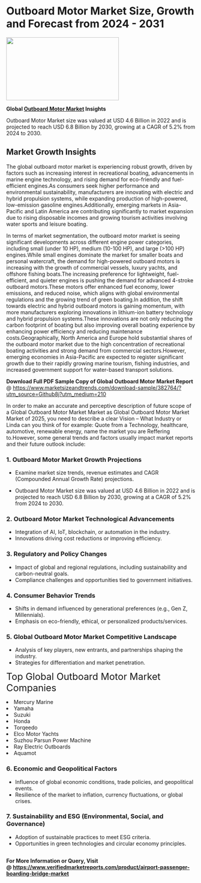 <H1>Outboard Motor Market Size, Growth and Forecast from 2024 - 2031</H1><img class="aligncenter size-medium wp-image-584254" src="https://thirdeyenews.in/wp-content/uploads/2024/09/Global-Market-Research-300x168.jpeg" alt="" width="300" height="168" /><p><strong>Global&nbsp;<a href="https://www.marketsizeandtrends.com/download-sample/382764/?utm_source=Github8j?utm_medium=210">Outboard Motor Market</a> Insights</strong></p><p>Outboard Motor Market size was valued at USD 4.6 Billion in 2022 and is projected to reach USD 6.8 Billion by 2030, growing at a CAGR of 5.2% from 2024 to 2030.</p><p><h2>Market Growth Insights</h2> <p>The global outboard motor market is experiencing robust growth, driven by factors such as increasing interest in recreational boating, advancements in marine engine technology, and rising demand for eco-friendly and fuel-efficient engines.As consumers seek higher performance and environmental sustainability, manufacturers are innovating with electric and hybrid propulsion systems, while expanding production of high-powered, low-emission gasoline engines.Additionally, emerging markets in Asia-Pacific and Latin America are contributing significantly to market expansion due to rising disposable incomes and growing tourism activities involving water sports and leisure boating.</p> <p>In terms of market segmentation, the outboard motor market is seeing significant developments across different engine power categories, including small (under 10 HP), medium (10-100 HP), and large (>100 HP) engines.While small engines dominate the market for smaller boats and personal watercraft, the demand for high-powered outboard motors is increasing with the growth of commercial vessels, luxury yachts, and offshore fishing boats.The increasing preference for lightweight, fuel-efficient, and quieter engines is pushing the demand for advanced 4-stroke outboard motors.These motors offer enhanced fuel economy, lower emissions, and reduced noise, which aligns with global environmental regulations and the growing trend of green boating.In addition, the shift towards electric and hybrid outboard motors is gaining momentum, with more manufacturers exploring innovations in lithium-ion battery technology and hybrid propulsion systems.These innovations are not only reducing the carbon footprint of boating but also improving overall boating experience by enhancing power efficiency and reducing maintenance costs.Geographically, North America and Europe hold substantial shares of the outboard motor market due to the high concentration of recreational boating activities and strong demand from commercial sectors.However, emerging economies in Asia-Pacific are expected to register significant growth due to their rapidly growing marine tourism, fishing industries, and increased government support for water-based transport solutions.</p> <p><span class=""><strong>Download Full PDF Sample Copy of Global Outboard Motor Market Report</strong> @ <a href="https://www.marketsizeandtrends.com/download-sample/382764/?utm_source=Github8j?utm_medium=210" target="_blank">https://www.marketsizeandtrends.com/download-sample/382764/?utm_source=Github8j?utm_medium=210</a></span></p><p>In order to make an accurate and perceptive description of future scope of a Global&nbsp;Outboard Motor Market Market as Global&nbsp;Outboard Motor Market Market of 2025, you need to describe a clear Vision &ndash; What Industry or Linda can you think of for example: Quote from a Technology, healthcare, automotive, renewable energy, name the market you are Reffering to.However, some general trends and factors usually impact market reports and their future outlook include:</p><h3>1.&nbsp;<strong>Outboard Motor Market Growth Projections</strong></h3><ul><li>Examine market size trends, revenue estimates and CAGR (Compounded Annual Growth Rate) projections.</li><li><p>Outboard Motor Market size was valued at USD 4.6 Billion in 2022 and is projected to reach USD 6.8 Billion by 2030, growing at a CAGR of 5.2% from 2024 to 2030.</p></li></ul><h3>2.&nbsp;<strong>Outboard Motor Market Technological Advancements</strong></h3><ul><li>Integration of AI, IoT, blockchain, or automation in the industry.</li><li>Innovations driving cost reductions or improving efficiency.</li></ul><h3>3.&nbsp;<strong>Regulatory and Policy Changes</strong></h3><ul><li>Impact of global and regional regulations, including sustainability and carbon-neutral goals.</li><li>Compliance challenges and opportunities tied to government initiatives.</li></ul><h3>4.&nbsp;<strong>Consumer Behavior Trends</strong></h3><ul><li>Shifts in demand influenced by generational preferences (e.g., Gen Z, Millennials).</li><li>Emphasis on eco-friendly, ethical, or personalized products/services.</li></ul><h3>5.&nbsp;<strong>Global Outboard Motor Market Competitive Landscape</strong></h3><ul><li>Analysis of key players, new entrants, and partnerships shaping the industry.</li><li>Strategies for differentiation and market penetration.</li></ul><p data-pm-slice="1 1 []"><span style="color: inherit; font-family: inherit; font-size: 25px;">Top Global Outboard Motor Market Companies</span></p><div class="" data-test-id=""><p><li>Mercury Marine</li><li> Yamaha</li><li> Suzuki</li><li> Honda</li><li> Torqeedo</li><li> Elco Motor Yachts</li><li> Suzhou Parsun Power Machine</li><li> Ray Electric Outboards</li><li> Aquamot</li></p></div><h3>6.&nbsp;<strong>Economic and Geopolitical Factors</strong></h3><ul><li>Influence of global economic conditions, trade policies, and geopolitical events.</li><li>Resilience of the market to inflation, currency fluctuations, or global crises.</li></ul><h3>7.&nbsp;<strong>Sustainability and ESG (Environmental, Social, and Governance)</strong></h3><ul><li>Adoption of sustainable practices to meet ESG criteria.</li><li>Opportunities in green technologies and circular economy principles.</li></ul><h2><strong style="font-size: 14px;">For More Information or Query, Visit @&nbsp;</strong><a style="background-color: #ffffff; font-size: 14px;" href="https://www.marketsizeandtrends.com/report/outboard-motor-market/" target="_blank">https://www.verifiedmarketreports.com/product/airport-passenger-boarding-bridge-market</a></h2>